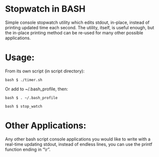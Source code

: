 # Stopwatch in BASH

Simple console stopwatch utility which edits stdout, in-place, instead of printing updated time each second. The utility, itself, is useful enough, but the in-place printing method can be re-used for many other possible applications.

# Usage:

From its own script (in script directory):

`
bash $ ./timer.sh
`

Or add to ~/.bash_profile, then:

`
bash $ . ~/.bash_profile
`

`
bash $ stop_watch
`

# Other Applications:

Any other bash script console applications you would like to write with a real-time updating stdout, instead of endless lines, you can use the printf function ending in “\r”.
